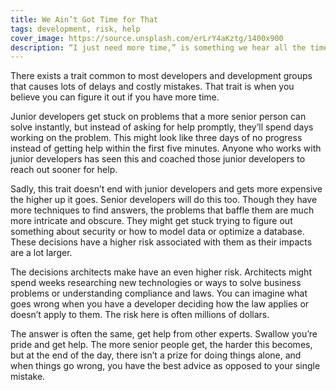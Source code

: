 ```yaml
---
title: We Ain’t Got Time for That
tags: development, risk, help
cover_image: https://source.unsplash.com/erLrY4aKztg/1400x900
description: “I just need more time,” is something we hear all the time from various developers. Yet, that often means they aren’t seeking the help of other experts. This is a costly mistake from junior developers all the way to architects.
---
```

There exists a trait common to most developers and development groups that causes lots of delays and costly mistakes. That trait is when you believe you can figure it out if you have more time.

Junior developers get stuck on problems that a more senior person can solve instantly, but instead of asking for help promptly, they’ll spend days working on the problem. This might look like three days of no progress instead of getting help within the first five minutes. Anyone who works with junior developers has seen this and coached those junior developers to reach out sooner for help.

Sadly, this trait doesn’t end with junior developers and gets more expensive the higher up it goes. Senior developers will do this too. Though they have more techniques to find answers, the problems that baffle them are much more intricate and obscure. They might get stuck trying to figure out something about security or how to model data or optimize a database. These decisions have a higher risk associated with them as their impacts are a lot larger.

The decisions architects make have an even higher risk. Architects might spend weeks researching new technologies or ways to solve business problems or understanding compliance and laws. You can imagine what goes wrong when you have a developer deciding how the law applies or doesn’t apply to them. The risk here is often millions of dollars.

The answer is often the same, get help from other experts. Swallow you’re pride and get help. The more senior people get, the harder this becomes, but at the end of the day, there isn’t a prize for doing things alone, and when things go wrong, you have the best advice as opposed to your single mistake.